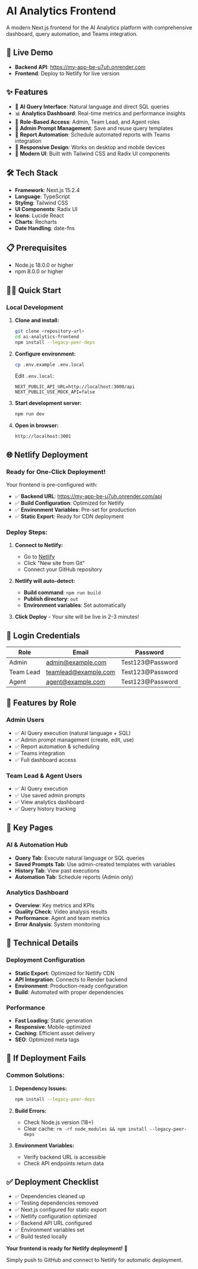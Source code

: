 # AI Analytics Frontend

A modern Next.js frontend for the AI Analytics platform with comprehensive dashboard, query automation, and Teams integration.

## 🚀 **Live Demo**
- **Backend API**: https://my-app-be-u7uh.onrender.com
- **Frontend**: Deploy to Netlify for live version

## ✨ **Features**

- 🤖 **AI Query Interface**: Natural language and direct SQL queries
- 📊 **Analytics Dashboard**: Real-time metrics and performance insights
- 👥 **Role-Based Access**: Admin, Team Lead, and Agent roles
- 📝 **Admin Prompt Management**: Save and reuse query templates
- 🔄 **Report Automation**: Schedule automated reports with Teams integration
- 📱 **Responsive Design**: Works on desktop and mobile devices
- 🎨 **Modern UI**: Built with Tailwind CSS and Radix UI components

## 🛠️ **Tech Stack**

- **Framework**: Next.js 15.2.4
- **Language**: TypeScript
- **Styling**: Tailwind CSS
- **UI Components**: Radix UI
- **Icons**: Lucide React
- **Charts**: Recharts
- **Date Handling**: date-fns

## 📋 **Prerequisites**

- Node.js 18.0.0 or higher
- npm 8.0.0 or higher

## 🏃‍♂️ **Quick Start**

### **Local Development**

1. **Clone and install:**
   ```bash
   git clone <repository-url>
   cd ai-analytics-frontend
   npm install --legacy-peer-deps
   ```

2. **Configure environment:**
   ```bash
   cp .env.example .env.local
   ```
   
   Edit `.env.local`:
   ```env
   NEXT_PUBLIC_API_URL=http://localhost:3000/api
   NEXT_PUBLIC_USE_MOCK_API=false
   ```

3. **Start development server:**
   ```bash
   npm run dev
   ```

4. **Open in browser:**
   ```
   http://localhost:3001
   ```

## 🌐 **Netlify Deployment**

### **Ready for One-Click Deployment!**

Your frontend is pre-configured with:
- ✅ **Backend URL**: https://my-app-be-u7uh.onrender.com/api
- ✅ **Build Configuration**: Optimized for Netlify
- ✅ **Environment Variables**: Pre-set for production
- ✅ **Static Export**: Ready for CDN deployment

### **Deploy Steps:**

1. **Connect to Netlify:**
   - Go to [Netlify](https://netlify.app)
   - Click "New site from Git"
   - Connect your GitHub repository

2. **Netlify will auto-detect:**
   - **Build command**: `npm run build`
   - **Publish directory**: `out`
   - **Environment variables**: Set automatically

3. **Click Deploy** - Your site will be live in 2-3 minutes!

## 🔑 **Login Credentials**

| Role | Email | Password |
|------|--------|----------|
| Admin | admin@example.com | Test123@Password |
| Team Lead | teamlead@example.com | Test123@Password |
| Agent | agent@example.com | Test123@Password |

## 📱 **Features by Role**

### **Admin Users**
- ✅ AI Query execution (natural language + SQL)
- ✅ Admin prompt management (create, edit, use)
- ✅ Report automation & scheduling
- ✅ Teams integration
- ✅ Full dashboard access

### **Team Lead & Agent Users**
- ✅ AI Query execution
- ✅ Use saved admin prompts
- ✅ View analytics dashboard
- ✅ Query history tracking

## 🎯 **Key Pages**

### **AI & Automation Hub**
- **Query Tab**: Execute natural language or SQL queries
- **Saved Prompts Tab**: Use admin-created templates with variables
- **History Tab**: View past executions
- **Automation Tab**: Schedule reports (Admin only)

### **Analytics Dashboard**
- **Overview**: Key metrics and KPIs
- **Quality Check**: Video analysis results
- **Performance**: Agent and team metrics
- **Error Analysis**: System monitoring

## 🔧 **Technical Details**

### **Deployment Configuration**
- **Static Export**: Optimized for Netlify CDN
- **API Integration**: Connects to Render backend
- **Environment**: Production-ready configuration
- **Build**: Automated with proper dependencies

### **Performance**
- **Fast Loading**: Static generation
- **Responsive**: Mobile-optimized
- **Caching**: Efficient asset delivery
- **SEO**: Optimized meta tags

## 🐛 **If Deployment Fails**

### **Common Solutions:**

1. **Dependency Issues:**
   ```bash
   npm install --legacy-peer-deps
   ```

2. **Build Errors:**
   - Check Node.js version (18+)
   - Clear cache: `rm -rf node_modules && npm install --legacy-peer-deps`

3. **Environment Variables:**
   - Verify backend URL is accessible
   - Check API endpoints return data

## ✅ **Deployment Checklist**

- ✅ Dependencies cleaned up
- ✅ Testing dependencies removed
- ✅ Next.js configured for static export
- ✅ Netlify configuration optimized
- ✅ Backend API URL configured
- ✅ Environment variables set
- ✅ Build tested locally

**Your frontend is ready for Netlify deployment!** 🚀

Simply push to GitHub and connect to Netlify for automatic deployment.